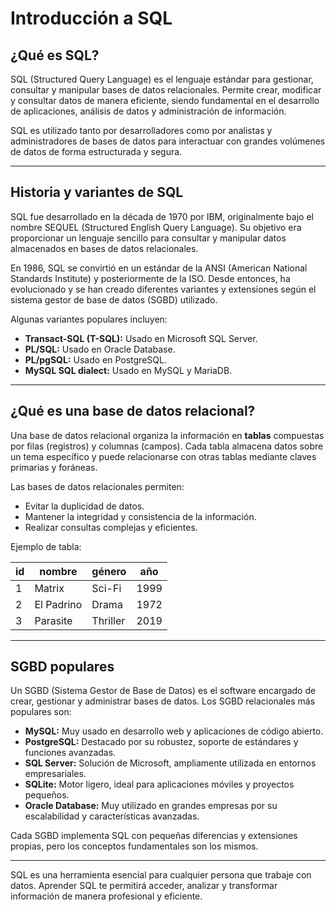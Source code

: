 # Introducción a SQL

## ¿Qué es SQL?

SQL (Structured Query Language) es el lenguaje estándar para gestionar, consultar y manipular bases de datos relacionales. Permite crear, modificar y consultar datos de manera eficiente, siendo fundamental en el desarrollo de aplicaciones, análisis de datos y administración de información.

SQL es utilizado tanto por desarrolladores como por analistas y administradores de bases de datos para interactuar con grandes volúmenes de datos de forma estructurada y segura.

---

## Historia y variantes de SQL

SQL fue desarrollado en la década de 1970 por IBM, originalmente bajo el nombre SEQUEL (Structured English Query Language). Su objetivo era proporcionar un lenguaje sencillo para consultar y manipular datos almacenados en bases de datos relacionales.

En 1986, SQL se convirtió en un estándar de la ANSI (American National Standards Institute) y posteriormente de la ISO. Desde entonces, ha evolucionado y se han creado diferentes variantes y extensiones según el sistema gestor de base de datos (SGBD) utilizado.

Algunas variantes populares incluyen:

- **Transact-SQL (T-SQL):** Usado en Microsoft SQL Server.
- **PL/SQL:** Usado en Oracle Database.
- **PL/pgSQL:** Usado en PostgreSQL.
- **MySQL SQL dialect:** Usado en MySQL y MariaDB.

---

## ¿Qué es una base de datos relacional?

Una base de datos relacional organiza la información en **tablas** compuestas por filas (registros) y columnas (campos). Cada tabla almacena datos sobre un tema específico y puede relacionarse con otras tablas mediante claves primarias y foráneas.

Las bases de datos relacionales permiten:

- Evitar la duplicidad de datos.
- Mantener la integridad y consistencia de la información.
- Realizar consultas complejas y eficientes.

Ejemplo de tabla:

| id  | nombre     | género   | año  |
| --- | ---------- | -------- | ---- |
| 1   | Matrix     | Sci-Fi   | 1999 |
| 2   | El Padrino | Drama    | 1972 |
| 3   | Parasite   | Thriller | 2019 |

---

## SGBD populares

Un SGBD (Sistema Gestor de Base de Datos) es el software encargado de crear, gestionar y administrar bases de datos. Los SGBD relacionales más populares son:

- **MySQL:** Muy usado en desarrollo web y aplicaciones de código abierto.
- **PostgreSQL:** Destacado por su robustez, soporte de estándares y funciones avanzadas.
- **SQL Server:** Solución de Microsoft, ampliamente utilizada en entornos empresariales.
- **SQLite:** Motor ligero, ideal para aplicaciones móviles y proyectos pequeños.
- **Oracle Database:** Muy utilizado en grandes empresas por su escalabilidad y características avanzadas.

Cada SGBD implementa SQL con pequeñas diferencias y extensiones propias, pero los conceptos fundamentales son los mismos.

---

SQL es una herramienta esencial para cualquier persona que trabaje con datos. Aprender SQL te permitirá acceder, analizar y transformar información de manera profesional y eficiente.
